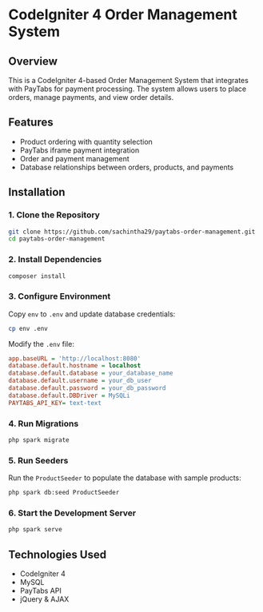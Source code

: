 # CodeIgniter 4 Order Management System

## Overview
This is a CodeIgniter 4-based Order Management System that integrates with PayTabs for payment processing. The system allows users to place orders, manage payments, and view order details.

## Features
- Product ordering with quantity selection
- PayTabs iframe payment integration
- Order and payment management
- Database relationships between orders, products, and payments

## Installation
### 1. Clone the Repository
```sh
git clone https://github.com/sachintha29/paytabs-order-management.git
cd paytabs-order-management
```

### 2. Install Dependencies
```sh
composer install
```

### 3. Configure Environment
Copy `env` to `.env` and update database credentials:
```sh
cp env .env
```
Modify the `.env` file:
```ini
app.baseURL = 'http://localhost:8080'
database.default.hostname = localhost
database.default.database = your_database_name
database.default.username = your_db_user
database.default.password = your_db_password
database.default.DBDriver = MySQLi
PAYTABS_API_KEY= text-text


```

### 4. Run Migrations
```sh
php spark migrate
```

### 5. Run Seeders
Run the `ProductSeeder` to populate the database with sample products:
```sh
php spark db:seed ProductSeeder
```

### 6. Start the Development Server
```sh
php spark serve
```

## Technologies Used
- CodeIgniter 4
- MySQL
- PayTabs API
- jQuery & AJAX



